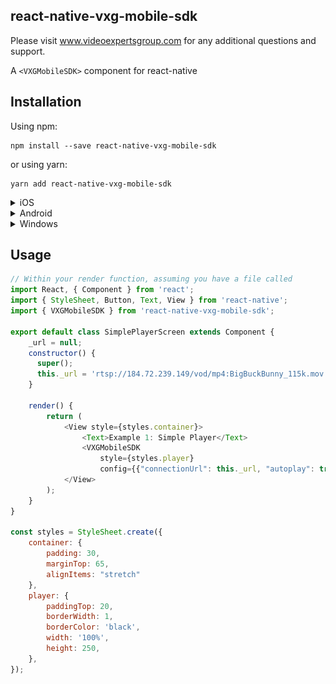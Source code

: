 ## react-native-vxg-mobile-sdk

Please visit www.videoexpertsgroup.com for any additional questions and support. 

A `<VXGMobileSDK>` component for react-native


## Installation

Using npm:

```shell
npm install --save react-native-vxg-mobile-sdk
```

or using yarn:

```shell
yarn add react-native-vxg-mobile-sdk
```

<details>
  <summary>iOS</summary>

Run `react-native link react-native-vxg-mobile-sdk` to link the library.

Open your project in Xcode and create a link of ffmpeg.framework to Frameworks of main project:

<img src="./docs/img1_ffmpeg_include.png" width="40%">

After that, select the target of your application and select 'General' tab.
Scroll to 'Embedded Binaries' and tap the '+' button:

<img src="./docs/img2_embedded1.png" width="100%">

Select "ffmpeg.framework" from the list:

<img src="./docs/img2_embedded2.png" width="100%">

After that, select 'Build Settings' tab.
Find the option 'Framework Search Path' and double tap on it.
Tap the '+' button in the dialog and enter path to framework:

For emulator:

`$(PROJECT_DIR)/../node_modules/react-native-vxg-mobile-sdk/ios/ffmpeg/universal/`

For appstore:

`$(PROJECT_DIR)/../node_modules/react-native-vxg-mobile-sdk/ios/ffmpeg/appstore/`

<img src="./docs/img3_framework_search_paths.png" width="100%">

</details>

<details>
  <summary>Android</summary>
    TODO
</details>

<details>
  <summary>Windows</summary>
    You can request by email.
</details>

## Usage

```javascript
// Within your render function, assuming you have a file called
import React, { Component } from 'react';
import { StyleSheet, Button, Text, View } from 'react-native';
import { VXGMobileSDK } from 'react-native-vxg-mobile-sdk';

export default class SimplePlayerScreen extends Component {
    _url = null;
    constructor() {
      super();
      this._url = 'rtsp://184.72.239.149/vod/mp4:BigBuckBunny_115k.mov';
    }

    render() {
        return (
            <View style={styles.container}>
                <Text>Example 1: Simple Player</Text>
                <VXGMobileSDK 
                    style={styles.player}
                    config={{"connectionUrl": this._url, "autoplay": true}}></VXGMobileSDK>
            </View>
        );
    }
}

const styles = StyleSheet.create({
    container: {
        padding: 30,
        marginTop: 65,
        alignItems: "stretch"
    },
    player: {
        paddingTop: 20,
        borderWidth: 1,
        borderColor: 'black',
        width: '100%',
        height: 250,
    },
});
```
